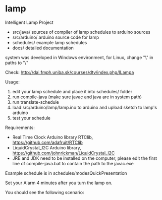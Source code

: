 # lamp
Intelligent Lamp Project

* src/java/       sources of compiler of lamp schedules to arduino sources
* src/arduino/    arduino source code for lamp
* schedules/      example lamp schedules
* docs/           detailed documentation

system was developed in Windows environment, for Linux, change "\\" in paths to "/"

Check: http://dai.fmph.uniba.sk/courses/dtv/index.php/ILampa

Usage:

1. edit your lamp schedule and place it into schedules/ folder
2. run compile-java  (make sure javac and java are in system path)
3. run translate-schedule 
4. load src/arduino/lamp/lamp.ino to arduino and upload sketch to lamp's arduino
5. test your schedule

Requirements:

* Real Time Clock Arduino library RTClib, https://github.com/adafruit/RTClib
* LiquidCrystal_I2C Arduino library, https://github.com/johnrickman/LiquidCrystal_I2C
* JRE and JDK need to be installed on the computer, please edit the first line of compile-java.bat to contain the path to the javac.exe

Example schedule is in schedules/modesQuickPresentation

Set your Alarm 4 minutes after you turn the lamp on.

You should see the following scenario:


